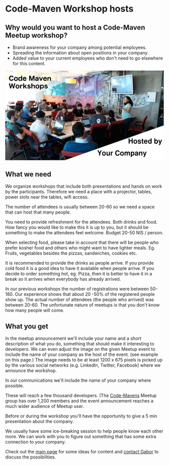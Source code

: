 # Code-Maven Workshop hosts

## Why would you want to host a Code-Maven Meetup workshop?

* Brand awareness for your company among potential employees.
* Spreading the information about open positions in your company.
* Added value to your current employees who don't need to go elsewhere for this content.

![Code-Maven Workshops](img/hosted-by-your-company-800x450.png)

## What we need

We organize workshops that include both presentations and hands on work by the participants. Therefore we need a place with a projector, tables, power slots near the tables, wifi access.

The number of attendees is usually between 20-60 so we need a space that can host that many people.

You need to provide refreshment for the attendees. Both drinks and food. How fancy you would like to make this it is up
to you, but it should be something to make the attendees feel welcome.  Budget 20-50 NIS / person.

When selecting food, please take in account that there will be people who prefer kosher food and others who might want to have lighter meals. Eg. Fruits, vegetables
besides the pizzas, sandwiches, cookies etc.

It is recommended to provide the drinks as people arrive.
If you provide cold food it is a good idea to have it available when people arrive.
If you decide to order something hot, eg. Pizza, then it is better to have it in a break so it arrives when everybody
has already arrived.

In our previous workshops the number of registrations were between 50-180.  Our experience shows that about 20 -50% of the registered people show up.
The actual number of attendees (the people who arrived) was between 20-60. The unfortunate nature of meetups is that you don't know how many people will come.

## What you get

In the meetup announcement we'll include your name and a short description of what you do, something that should make it interesting to developers.
We can even adjust the image on the given Meetup event to include the name of your company as the host of the event.
(see example on this page.)
The image needs to be at least 1200 x 675 pixels is picked up by the various social networks (e.g. LinkedIn, Twitter, Facebook) where we announce the workshop.

In our communications we'll include the name of your company where possible.

These will reach a few thousand developers. (The [Code-Mavens](https://www.meetup.com/Code-Mavens) Meetup group has over
1,200 members and the event announcement reaches a much wider audience of Meetup user.

Before or during the workshop you'll have the opportunity to give a 5 min presentation about the company.

We usually have some ice-breaking session to help people know each other more. We can work with you to figure out something that has some extra connection to your company.

Check out the [main page](/) for some ideas for content and [contact Gabor](https://szabgab.com/contact.html) to discuss the possibilities.

